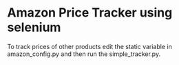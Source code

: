 # Amazon Price Tracker using selenium 

To track prices of other products edit the static variable in amazon_config.py and then run the simple_tracker.py.
